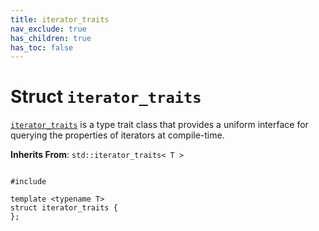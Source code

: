 ```yaml
---
title: iterator_traits
nav_exclude: true
has_children: true
has_toc: false
---
```


# Struct `iterator_traits`

<code><a href="/api/classes/structiterator__traits.html">iterator&#95;traits</a></code> is a type trait class that provides a uniform interface for querying the properties of iterators at compile-time. 

**Inherits From**:
`std::iterator_traits< T >`

<code class="doxybook">
<span>#include <thrust/iterator/iterator_traits.h></span><br>
<span>template &lt;typename T&gt;</span>
<span>struct iterator&#95;traits {</span>
<span>};</span>
</code>


